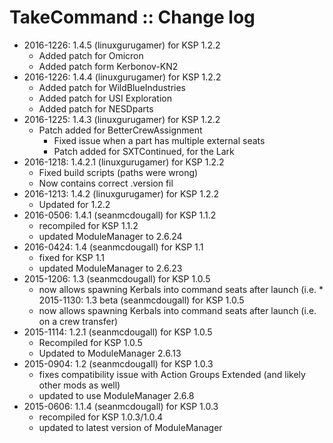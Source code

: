 # TakeCommand :: Change log

* 2016-1226: 1.4.5 (linuxgurugamer) for KSP 1.2.2
	+ Added patch for Omicron
	+ Added patch form Kerbonov-KN2
* 2016-1226: 1.4.4 (linuxgurugamer) for KSP 1.2.2
	+ Added patch for WildBlueIndustries
	+ Added patch for USI Exploration
	+ Added patch for NESDparts
* 2016-1225: 1.4.3 (linuxgurugamer) for KSP 1.2.2
	+ Patch added for BetterCrewAssignment
		- Fixed issue when a part has multiple external seats
		- Patch added for SXTContinued, for the Lark
* 2016-1218: 1.4.2.1 (linuxgurugamer) for KSP 1.2.2
	+ Fixed build scripts (paths were wrong)
	+ Now contains correct .version fil
* 2016-1213: 1.4.2 (linuxgurugamer) for KSP 1.2.2
	+ Updated for 1.2.2
* 2016-0506: 1.4.1 (seanmcdougall) for KSP 1.1.2
	+ recompiled for KSP 1.1.2
	+ updated ModuleManager to 2.6.24
* 2016-0424: 1.4 (seanmcdougall) for KSP 1.1
	+ fixed for KSP 1.1
	+ updated ModuleManager to 2.6.23 
* 2015-1206: 1.3 (seanmcdougall) for KSP 1.0.5
	+ now allows spawning Kerbals into command seats after launch (i.e. * 2015-1130: 1.3 beta (seanmcdougall) for KSP 1.0.5
	+ now allows spawning Kerbals into command seats after launch (i.e. on a crew transfer)
* 2015-1114: 1.2.1 (seanmcdougall) for KSP 1.0.5
	+ Recompiled for KSP 1.0.5
	+ Updated to ModuleManager 2.6.13
* 2015-0904: 1.2 (seanmcdougall) for KSP 1.0.3
	+ fixes compatibility issue with Action Groups Extended (and likely other mods as well)
	+ updated to use ModuleManager 2.6.8
* 2015-0606: 1.1.4 (seanmcdougall) for KSP 1.0.3
	+ recompiled for KSP 1.0.3/1.0.4
	+ updated to latest version of ModuleManager
